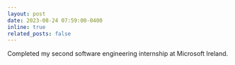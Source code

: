 ```yaml
---
layout: post
date: 2023-08-24 07:59:00-0400
inline: true
related_posts: false
---
```


Completed my second software engineering internship at Microsoft Ireland.
